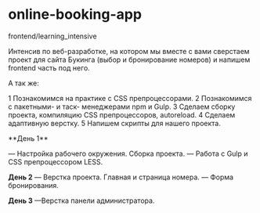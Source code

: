 # online-booking-app
frontend/learning_intensive


<p>Интенсив по веб-разработке, на котором мы вместе с вами сверстаем проект для сайта Букинга (выбор и бронирование номеров) и напишем frontend часть под него.</p>

<p>А так же:</p>
1 Познакомимся на практике с CSS препроцессорами.
2 Познакомимся с пакетными- и таск- менеджерами npm и Gulp.
3 Сделаем сборку проекта, компиляцию CSS препроцессоров, autoreload.
4 Сделаем адаптивную верстку.
5 Напишем скрипты для нашего проекта.

<p> **День 1** </p>
— Настройка рабочего окружения. Сборка проекта. 
— Работа с Gulp и CSS препроцессором LESS. 

**День 2**
— Верстка проекта. Главная и страница номера. 
— Форма бронирования. 

**День 3**
—Верстка панели администратора.
